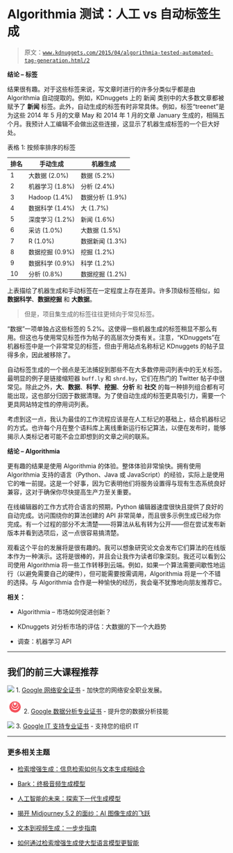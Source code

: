 # Algorithmia 测试：人工 vs 自动标签生成

> 原文：[`www.kdnuggets.com/2015/04/algorithmia-tested-automated-tag-generation.html/2`](https://www.kdnuggets.com/2015/04/algorithmia-tested-automated-tag-generation.html/2)

**结论 – 标签**

结果很有趣。对于这些标签来说，写文章时进行的许多分类似乎都是由 Algorithmia 自动提取的。例如，KDnuggets 上的 新闻 类别中的大多数文章都被赋予了 **新闻** 标签。此外，自动生成的标签有时非常具体。例如，标签“treenet”是为这些 2014 年 5 月的文章 May 和 2014 年 1 月的文章 January 生成的，相隔五个月。我预计人工编辑不会做出这些连接，这显示了机器生成标签的一个巨大好处。

表格 1: 按频率排序的标签

| 排名 | 手动生成 | 机器生成 |
| --- | --- | --- |
| 1 | 大数据 (2.0%) | 数据 (5.2%) |
| 2 | 机器学习 (1.8%) | 分析 (2.4%) |
| 3 | Hadoop (1.4%) | 数据分析 (1.9%) |
| 4 | 数据科学 (1.4%) | 大 (1.7%) |
| 5 | 深度学习 (1.2%) | 新闻 (1.6%) |
| 6 | 采访 (1.0%) | 大数据 (1.5%) |
| 7 | R (1.0%) | 数据新闻 (1.3%) |
| 8 | 数据挖掘 (0.9%) | 挖掘 (1.2%) |
| 9 | 数据科学 (0.9%) | 科学 (1.2%) |
| 10 | 分析 (0.8%) | 数据挖掘 (1.2%) |

上表描绘了机器生成和手动标签在一定程度上存在差异。许多顶级标签相似，如 **数据科学**、**数据挖掘** 和 **大数据**。

> 但是，项目集生成的标签往往更倾向于常见标签。

“数据”一项单独占这些标签的 5.2%。这使得一些机器生成的标签稍显不那么有用。但这也与使用常见标签作为帖子的高层次分类有关。注意，“KDnuggets”在机器标签中是一个非常常见的标签，但由于用站点名称标记 KDnuggets 的帖子显得多余，因此被移除了。

自动标签生成的一个弱点是无法捕捉到那些不在大多数停用词列表中的无关标签。最明显的例子是链接缩短器 `buff.ly` 和 `shrd.by`，它们在热门的 Twitter 帖子中很常见。除此之外，**大**、**数据**、**科学**、**挖掘**、**分析** 和 **社交** 的每一种排列组合都有可能出现，这也部分归因于数据清理。为了使自动生成的标签更具吸引力，需要一个更具网站特定性的停用词列表。

考虑到这一点，我认为最佳的工作流程应该是在人工标记的基础上，结合机器标记的方式。也许每个月在整个语料库上离线重新运行标记算法，以便在发布时，能够揭示人类标记者可能不会立即想到的文章之间的联系。

**结论 – Algorithmia**

更有趣的结果是使用 Algorithmia 的体验。整体体验非常愉快。拥有使用 Algorithmia 支持的语言（Python、Java 或 JavaScript）的经验，实际上是使用它的唯一前提。这是一个好事，因为它表明他们将服务设置得与现有生态系统良好兼容，这对于确保你尽快提高生产力至关重要。

在线编辑器的工作方式符合语言的预期，Python 编辑器速度很快且提供了良好的自动完成。访问围绕你的算法创建的 API 非常简单，而且很多示例生成已经为你完成。有一个过程的部分不太清楚——将算法从私有转为公开——但在尝试发布新版本并看到选项后，这一点很容易搞清楚。

观看这个平台的发展将是很有趣的。我可以想象研究论文会发布它们算法的在线版本作为一种演示。这将是很棒的，并且会让我作为读者印象深刻。我还可以看到公司使用 Algorithmia 将一些工作转移到云端。例如，如果一个算法需要间歇性地运行（以避免需要自己的硬件），但可能需要按需调用，Algorithmia 将是一个不错的选择。与 Algorithmia 合作是一种愉快的经历，我会毫不犹豫地向朋友推荐它。

**相关：**

+   Algorithmia – 市场如何促进创新？

+   KDnuggets 对分析市场的评估：大数据的下一个大趋势

+   调查：机器学习 API

* * *

## 我们的前三大课程推荐

![](img/0244c01ba9267c002ef39d4907e0b8fb.png) 1\. [Google 网络安全证书](https://www.kdnuggets.com/google-cybersecurity) - 加快您的网络安全职业发展。

![](img/e225c49c3c91745821c8c0368bf04711.png) 2\. [Google 数据分析专业证书](https://www.kdnuggets.com/google-data-analytics) - 提升您的数据分析技能

![](img/0244c01ba9267c002ef39d4907e0b8fb.png) 3\. [Google IT 支持专业证书](https://www.kdnuggets.com/google-itsupport) - 支持您的组织 IT

* * *

### 更多相关主题

+   [检索增强生成：信息检索如何与文本生成相结合](https://www.kdnuggets.com/retrieval-augmented-generation-where-information-retrieval-meets-text-generation)

+   [Bark：终极音频生成模型](https://www.kdnuggets.com/2023/05/bark-ultimate-audio-generation-model.html)

+   [人工智能的未来：探索下一代生成模型](https://www.kdnuggets.com/2023/05/future-ai-exploring-next-generation-generative-models.html)

+   [揭开 Midjourney 5.2 的面纱：AI 图像生成的飞跃](https://www.kdnuggets.com/2023/06/unveiling-midjourney-52-leap-forward.html)

+   [文本到视频生成：一步步指南](https://www.kdnuggets.com/2023/08/text2video-generation-stepbystep-guide.html)

+   [如何通过检索增强生成使大型语言模型更智能](https://www.kdnuggets.com/how-retrieval-augment-generation-makes-llms-smarter)
